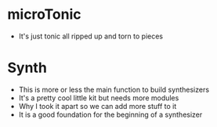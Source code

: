 # microTonic
* It's just tonic all ripped up and torn to pieces

# Synth
* This is more or less the main function to build synthesizers
* It's a pretty cool little kit but needs more modules
* Why I took it apart so we can add more stuff to it
* It is a good foundation for the beginning of a synthesizer
